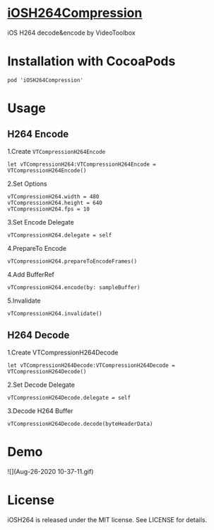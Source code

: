 # [iOSH264Compression](https://github.com/Code-Dogs/iOSH264)
iOS H264 decode&encode by VideoToolbox

# Installation with CocoaPods

```
pod 'iOSH264Compression'
```
# Usage
## H264 Encode
1.Create `VTCompressionH264Encode`

```
let vTCompressionH264:VTCompressionH264Encode = VTCompressionH264Encode()
```
2.Set Options

```
vTCompressionH264.width = 480
vTCompressionH264.height = 640
vTCompressionH264.fps = 10
```

3.Set Encode Delegate

```
vTCompressionH264.delegate = self
```
4.PrepareTo Encode

```
vTCompressionH264.prepareToEncodeFrames()
```
4.Add BufferRef

```
vTCompressionH264.encode(by: sampleBuffer)
```
5.Invalidate

```
vTCompressionH264.invalidate()
```
## H264 Decode
1.Create VTCompressionH264Decode

```
let vTCompressionH264Decode:VTCompressionH264Decode = VTCompressionH264Decode()
```

2.Set Decode Delegate

```
vTCompressionH264Decode.delegate = self
```

3.Decode H264 Buffer

```
vTCompressionH264Decode.decode(byteHeaderData)
```

# Demo
![](Aug-26-2020 10-37-11.gif)
# License
iOSH264 is released under the MIT license. See LICENSE for details.